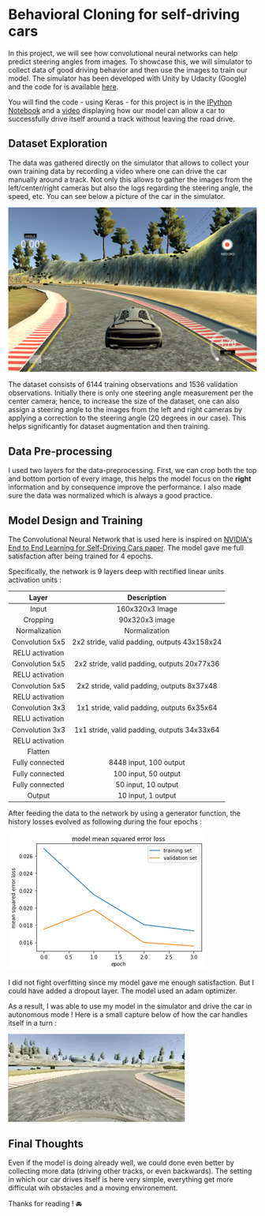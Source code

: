 # **Behavioral Cloning for self-driving cars** 

In this project, we will see how convolutional neural networks can help predict steering angles from images. To showcase this, we will simulator to collect data of good driving behavior and then use the images to train our model. The simulator has been developed with Unity by Udacity (Google) and the code for is available [here](https://github.com/udacity/self-driving-car-sim).

You will find the code - using Keras - for this project is in the [IPython Notebook](https://github.com/itismouad/behavioral_cloning/blob/master/Behavioral%20Cloning.ipynb) and a [video](https://github.com/itismouad/behavioral_cloning/blob/master/video.mp4) displaying how our model can allow a car to successfully drive itself around a track without leaving the road drive.

[//]: # (Image References)

[simulator_pic]: ./data/simulator_pic.png "Simulator Picture Example"
[video_gif]: ./data/final_video.gif "Final video gif"
[loss]: ./data/loss.png "loss per epochs"

## Dataset Exploration

The data was gathered directly on the simulator that allows to collect your own training data by recording a video where one can drive the car manually around a track. Not only this allows to gather the images from the left/center/right cameras but also the logs regarding the steering angle, the speed, etc. You can see below a picture of the car in the simulator.

![alt text][simulator_pic]


The dataset consists of 6144 training observations and 1536 validation observations. Initially there is only one steering angle measurement per the center camera; hence, to increase the size of the dataset, one can also assign a steering angle to the images from the left and right cameras by applying a correction to the steering angle (20 degrees in our case). This helps significantly for dataset augmentation and then training.


## Data Pre-processing

I used two layers for the data-preprocessing. First, we can crop both the top and bottom portion of every image, this helps the model focus on the **right** information and by consequence improve the performance. I also made sure the data was normalized which is always a good practice.


## Model Design and Training

The Convolutional Neural Network that is used here is inspired on [NVIDIA's End to End Learning for Self-Driving Cars paper](https://devblogs.nvidia.com/parallelforall/deep-learning-self-driving-cars/). The model gave me full satisfaction after being trained for 4 epochs.

Specifically, the network is 9 layers deep with rectified linear units activation units :

| Layer         		| Description    	        					| 
|:---------------------:|:---------------------------------------------:| 
| Input         		| 160x320x3 Image                 	   			| 
| Cropping         		| 90x320x3 image                 	   			| 
| Normalization     	| Normalization		                            |
| Convolution 5x5     	| 2x2 stride, valid padding, outputs 43x158x24 	|
| RELU activation		|												|
| Convolution 5x5	    | 2x2 stride, valid padding, outputs 20x77x36   |
| RELU activation       |                                               |
| Convolution 5x5	    | 2x2 stride, valid padding, outputs 8x37x48    |
| RELU activation       |                                               |
| Convolution 3x3	    | 1x1 stride, valid padding, outputs 6x35x64    |
| RELU activation       |                                               |
| Convolution 3x3	    | 1x1 stride, valid padding, outputs 34x33x64   |
| RELU activation       |                                               |
| Flatten               |                                               |
| Fully connected		| 8448 input, 100 output     					|
| Fully connected		| 100 input, 50 output     				     	|
| Fully connected		| 50 input, 10 output     				     	|
| Output         		| 10 input, 1 output     				     	|


After feeding the data to the network by using a generator function, the history losses evolved as following during the four epochs :

![alt text][loss]

I did not fight overfitting since my model gave me enough satisfaction. But I could have added a dropout layer. The model used an adam optimizer.

As a result, I was able to use my model in the simulator and drive the car in autonomous mode ! Here is a small capture below of how the car handles itself in a turn :

![alt text][video_gif]


## Final Thoughts

Even if the model is doing already well, we could done even better by collecting more data (driving other tracks, or even backwards). The setting in which our car drives itself is here very simple, everything get more difficulat wih obstacles and a moving environement.

Thanks for reading ! 🚘


